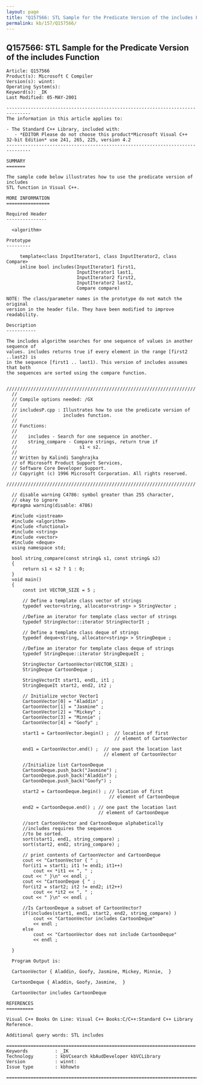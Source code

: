 ```yaml
---
layout: page
title: "Q157566: STL Sample for the Predicate Version of the includes Function"
permalink: kb/157/Q157566/
---
```


## Q157566: STL Sample for the Predicate Version of the includes Function

	Article: Q157566
	Product(s): Microsoft C Compiler
	Version(s): winnt:
	Operating System(s): 
	Keyword(s): _IK
	Last Modified: 05-MAY-2001
	
	-------------------------------------------------------------------------------
	The information in this article applies to:
	
	- The Standard C++ Library, included with:
	   - *EDITOR Please do not choose this product*Microsoft Visual C++ 32-bit Edition* use 241, 265, 225, version 4.2 
	-------------------------------------------------------------------------------
	
	SUMMARY
	=======
	
	The sample code below illustrates how to use the predicate version of includes
	STL function in Visual C++.
	
	MORE INFORMATION
	================
	
	Required Header
	---------------
	
	  <algorithm>
	
	Prototype
	---------
	
	     template<class InputIterator1, class InputIterator2, class Compare>
	     inline bool includes(InputIterator1 first1,
	                          InputIterator1 last1,
	                          InputIterator2 first2,
	                          InputIterator2 last2,
	                          Compare compare)
	
	NOTE: The class/parameter names in the prototype do not match the original
	version in the header file. They have been modified to improve readability.
	
	Description
	-----------
	
	The includes algorithm searches for one sequence of values in another sequence of
	values. includes returns true if every element in the range [first2 ..last2) is
	in the sequence [first1 .. last1). This version of includes assumes that both
	the sequences are sorted using the compare function.
	
	  ////////////////////////////////////////////////////////////////////// 
	  // 
	  // Compile options needed: /GX
	  // 
	  // includesP.cpp : Illustrates how to use the predicate version of
	  //                 includes function.
	  // 
	  // Functions:
	  // 
	  //    includes - Search for one sequence in another.
	  //    string_compare - Compare strings, return true if
	  //                       s1 < s2.
	  // 
	  // Written by Kalindi Sanghrajka
	  // of Microsoft Product Support Services,
	  // Software Core Developer Support.
	  // Copyright (c) 1996 Microsoft Corporation. All rights reserved.
	  ////////////////////////////////////////////////////////////////////// 
	
	  // disable warning C4786: symbol greater than 255 character,
	  // okay to ignore
	  #pragma warning(disable: 4786)
	
	  #include <iostream>
	  #include <algorithm>
	  #include <functional>
	  #include <string>
	  #include <vector>
	  #include <deque>
	  using namespace std;
	
	  bool string_compare(const string& s1, const string& s2)
	  {
	      return s1 < s2 ? 1 : 0;
	  }
	  void main()
	  {
	      const int VECTOR_SIZE = 5 ;
	
	      // Define a template class vector of strings
	      typedef vector<string, allocator<string> > StringVector ;
	
	      //Define an iterator for template class vector of strings
	      typedef StringVector::iterator StringVectorIt ;
	
	      // Define a template class deque of strings
	      typedef deque<string, allocator<string> > StringDeque ;
	
	      //Define an iterator for template class deque of strings
	      typedef StringDeque::iterator StringDequeIt ;
	
	      StringVector CartoonVector(VECTOR_SIZE) ;
	      StringDeque CartoonDeque ;
	
	      StringVectorIt start1, end1, it1 ;
	      StringDequeIt start2, end2, it2 ;
	
	      // Initialize vector Vector1
	      CartoonVector[0] = "Aladdin" ;
	      CartoonVector[1] = "Jasmine" ;
	      CartoonVector[2] = "Mickey" ;
	      CartoonVector[3] = "Minnie" ;
	      CartoonVector[4] = "Goofy" ;
	
	      start1 = CartoonVector.begin() ;  // location of first
	                                        // element of CartoonVector
	
	      end1 = CartoonVector.end() ;  // one past the location last
	                                    // element of CartoonVector
	
	      //Initialize list CartoonDeque
	      CartoonDeque.push_back("Jasmine") ;
	      CartoonDeque.push_back("Aladdin") ;
	      CartoonDeque.push_back("Goofy") ;
	
	      start2 = CartoonDeque.begin() ; // location of first
	                                      // element of CartoonDeque
	
	      end2 = CartoonDeque.end() ; // one past the location last
	                                  // element of CartoonDeque
	
	      //sort CartoonVector and CartoonDeque alphabetically
	      //includes requires the sequences
	      //to be sorted.
	      sort(start1, end1, string_compare) ;
	      sort(start2, end2, string_compare) ;
	
	      // print contents of CartoonVector and CartoonDeque
	      cout << "CartoonVector { " ;
	      for(it1 = start1; it1 != end1; it1++)
	          cout << *it1 << ", " ;
	      cout << " }\n" << endl ;
	      cout << "CartoonDeque { " ;
	      for(it2 = start2; it2 != end2; it2++)
	          cout << *it2 << ", " ;
	      cout << " }\n" << endl ;
	
	      //Is CartoonDeque a subset of CartoonVector?
	      if(includes(start1, end1, start2, end2, string_compare) )
	          cout << "CartoonVector includes CartoonDeque"
	          << endl ;
	      else
	          cout << "CartoonVector does not include CartoonDeque"
	          << endl ;
	
	  }
	
	  Program Output is:
	
	  CartoonVector { Aladdin, Goofy, Jasmine, Mickey, Minnie,  }
	
	  CartoonDeque { Aladdin, Goofy, Jasmine,  }
	
	  CartoonVector includes CartoonDeque
	
	REFERENCES
	==========
	
	Visual C++ Books On Line: Visual C++ Books:C/C++:Standard C++ Library Reference.
	
	Additional query words: STL includes
	
	======================================================================
	Keywords          : _IK 
	Technology        : kbVCsearch kbAudDeveloper kbVCLibrary
	Version           : winnt:
	Issue type        : kbhowto
	
	=============================================================================
	
